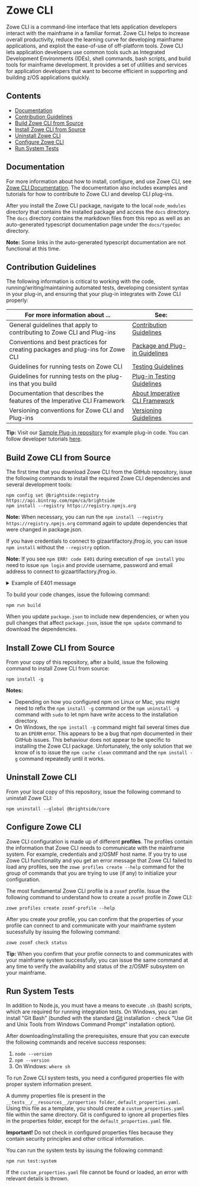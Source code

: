 # Zowe CLI  <!-- omit in toc -->

Zowe CLI is a command-line interface that lets application developers interact with the mainframe in a familiar format. Zowe CLI helps to increase overall productivity, reduce the learning curve for developing mainframe applications, and exploit the ease-of-use of off-platform tools. Zowe CLI lets application developers use common tools such as Integrated Development Environments (IDEs), shell commands, bash scripts, and build tools for mainframe development. It provides a set of utilities and services for application developers that want to become efficient in supporting and building z/OS applications quickly.

## Contents  <!-- omit in toc -->
 
 - [Documentation](#documentation)
 - [Contribution Guidelines](#contribution-guidelines)
 - [Build Zowe CLI from Source](#build-zowe-cli-from-source)
 - [Install Zowe CLI from Source](#install-zowe-cli-from-source)
 - [Uninstall Zowe CLI](#uninstall-zowe-cli)
 - [Configure Zowe CLI](#configure-zowe-cli)
 - [Run System Tests](#run-system-tests)

## Documentation


For more information about how to install, configure, and use Zowe CLI, see [Zowe CLI Documentation](https://zowe.github.io/docs-site/). The documentation also includes examples and tutorials for how to contribute to Zowe CLI and develop CLI plug-ins. 

After you install the Zowe CLI package, navigate to the local `node_modules` directory that contains the installed package and access the `docs` directory. The `docs` directory contains the markdown files from this repo as well as an auto-generated typescript documentation page under the `docs/typedoc` directory.

**Note:** Some links in the auto-generated typescript documentation are not functional at this time.

## Contribution Guidelines 

The following information is critical to working with the code, running/writing/maintaining automated tests, developing consistent syntax in your plug-in, and ensuring that your plug-in integrates with Zowe CLI properly:

| For more information about ... | See: |
| ------------------------------ | ----- |
| General guidelines that apply to contributing to Zowe CLI and Plug-ins | [Contribution Guidelines](./CONTRIBUTING.md) |
| Conventions and best practices for creating packages and plug-ins for Zowe CLI | [Package and Plug-in Guidelines](./docs/PackagesAndPluginGuidelines.md)|
| Guidelines for running tests on Zowe CLI | [Testing Guidelines](./docs/TESTING.md) |
| Guidelines for running tests on the plug-ins that you build| [Plug-in Testing Guidelines](./docs/PluginTESTINGGuidelines.md) |
| Documentation that describes the features of the Imperative CLI Framework | [About Imperative CLI Framework](https://github.com/zowe/imperative/wiki) |
Versioning conventions for Zowe CLI and Plug-ins| [Versioning Guidelines](./docs/MaintainerVersioning.md) |


**Tip:** Visit our [Sample Plug-in repository](https://github.com/zowe/zowe-cli-sample-plugin) for example plug-in code. You can follow developer tutorials [here](https://zowe.github.io/docs-site/guides/cli-devTutorials). 

## Build Zowe CLI from Source
The first time that you download Zowe CLI from the GitHub repository, issue the following commands to install the required Zowe CLI dependencies and several development tools:

```
npm config set @brightside:registry https://api.bintray.com/npm/ca/brightside
npm install --registry https://registry.npmjs.org
```

**Note:** When necessary, you can run the `npm install --registry https://registry.npmjs.org` command again to update dependencies that were changed in package.json.

If you have credentials to connect to gizaartifactory.jfrog.io, you can issue `npm install` without the `--registry` option. 

**Note:** If you see `npm ERR! code E401` during execution of `npm install` you need to issue `npm login` and provide username, password and email address to connect to gizaartifactory.jfrog.io.
  
  <details><summary>Example of E401 message</summary>
  <p>

  ```
    npm install
    npm ERR! code E401
    npm ERR! 404 401 Unauthorized: js-yaml@3.9.0

    npm ERR! A complete log of this run can be found in:
    npm ERR!     xxxx\npm-cache\_logs\2018-09-20T12_53_07_651Z-debug.log

  ```

  </p>
  </details>

To build your code changes, issue the following command:

```
npm run build
```

When you update `package.json` to include new dependencies, or when you pull changes that affect `package.json`, issue the `npm update` command to download the dependencies.

## Install Zowe CLI from Source
From your copy of this repository, after a build, issue the following command to install Zowe CLI from source:

```
npm install -g
```

<b>Notes:</b>

- Depending on how you configured npm on Linux or Mac, you might need to refix the `npm install -g` command or the `npm uninstall -g` command with `sudo` to let npm have write access to the installation directory.
- On Windows, the `npm install -g` command might fail several times due to an `EPERM` error. This appears to be a bug that npm documented in their GitHub issues. This behaviour does not appear to be specific to installing the Zowe CLI package. Unfortunately, the only solution that we know of is to issue the `npm cache clean` command and the `npm install -g` command repeatedly until it works.

## Uninstall Zowe CLI
From your local copy of this repository, issue the following command to uninstall Zowe CLI:
```
npm uninstall --global @brightside/core
```

## Configure Zowe CLI

Zowe CLI configuration is made up of different **profiles**. The profiles contain the information that Zowe CLI needs to communicate with the mainframe system. For example, credentials and z/OSMF host name. If you try to use Zowe CLI functionality and you get an error message that Zowe CLI failed to load any profiles, see the `zowe profiles create --help` command for the group of commands that you are trying to use (if any) to initialize your configuration.

The most fundamental Zowe CLI profile is a `zosmf` profile. Issue the following command to understand how to create a `zosmf` profile in Zowe CLI:

```
zowe profiles create zosmf-profile --help
```

After you create your profile, you can confirm that the properties of your profile can connect to and communicate with your mainframe system sucessfully by issuing the following command:

```
zowe zosmf check status
```

**Tip:** When you confirm that your profile connects to and communicates with your mainframe system successfully, you can issue the same command at any time to verify the availability and status of the z/OSMF subsystem on your mainframe.

## Run System Tests

In addition to Node.js, you must have a means to execute `.sh` (bash) scripts, which are required for running integration tests. On Windows, you can install "Git Bash" (bundled with the standard [Git](https://git-scm.com/downloads) installation - check "Use Git and Unix Tools from Windows Command Prompt" installation option).

After downloading/installing the prerequisites, ensure that you can execute the following commands and receive success responses:
1. `node --version`
2. `npm --version`
3. On Windows: `where sh`

To run Zowe CLI system tests, you need a configured properties file with proper system information present.

A dummy properties file is present in the `__tests__/__resources__/properties folder`, `default_properties.yaml`. Using this file as a template, you should create a `custom_properties.yaml` file within the same directory. Git is configured to ignore all properties files in the properties folder, except for the `default_properties.yaml` file.

**Important!** Do not check in configured properties files because they contain security principles and other critical information.

You can run the system tests by issuing the following command:
```
npm run test:system
```

If the `custom_properties.yaml` file cannot be found or loaded, an error with relevant details is thrown.
